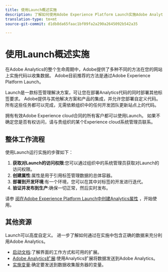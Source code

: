 ```yaml
---
title: 使用Launch概述实施
description: 了解如何使用Adobe Experience Platform Launch实施Adobe Analytics
translation-type: tm+mt
source-git-commit: d1db8da65faac1bf09fa2a290a2645092b542a35

---
```



# 使用Launch概述实施

在Adobe Analytics的整个生命周期中，Adobe提供了多种不同的方法在您的网站上实施代码以收集数据。 Adobe目前推荐的方法是通过Adobe Experience Platform Launch。

Launch是一款标签管理解决方案，可让您在部署Analytics代码的同时部署其他标签要求。 Adobe提供与其他解决方案和产品的集成，并允许您部署自定义代码。 所有这些任务都可以完成，无需依赖组织中的任何开发团队更新站点上的代码。

拥有有效Adobe Experience cloud合同的所有客户都可以使用Launch。 如果不确定您是否有权访问，请与贵组织的某个Experience cloud系统管理员联系。

## 整体工作流程

使用Launch运行实施的步骤如下：

1. **获取对Launch的访问权限**:您可以通过组织中的系统管理员获取对Launch的访问权限。
2. **创建属性**:属性是用于引用标签管理数据的总体容器。
3. **部署到开发环境**:有一个环境，您可以在其中对标签的开发进行迭代。
4. **验证并发布到生产**:确保一切正常，然后实时发布。

请参 [阅在Adobe Experience Platform Launch中创建Analytics属性](create-analytics-property.md) ，开始使用。

## 其他资源

Launch可以高度自定义。 进一步了解如何通过在实施中包含正确的数据来充分利用Adobe Analytics。

* [启动文档](https://docs.adobe.com/content/help/en/launch/using/overview.html):了解界面的工作方式和可用的扩展。
* [Adobe Analytics扩展](https://docs.adobe.com/content/help/en/launch/using/extensions-ref/adobe-extension/analytics-extension/overview.html):使用Analytics扩展将数据发送到Adobe Analytics。
* [实施变量](../vars/overview.md):确定要发送到数据收集服务器的变量。
